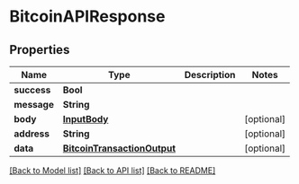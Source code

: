 # BitcoinAPIResponse

## Properties
Name | Type | Description | Notes
------------ | ------------- | ------------- | -------------
**success** | **Bool** |  | 
**message** | **String** |  | 
**body** | [**InputBody**](InputBody.md) |  | [optional] 
**address** | **String** |  | [optional] 
**data** | [**BitcoinTransactionOutput**](BitcoinTransactionOutput.md) |  | [optional] 

[[Back to Model list]](../README.md#documentation-for-models) [[Back to API list]](../README.md#documentation-for-api-endpoints) [[Back to README]](../README.md)



